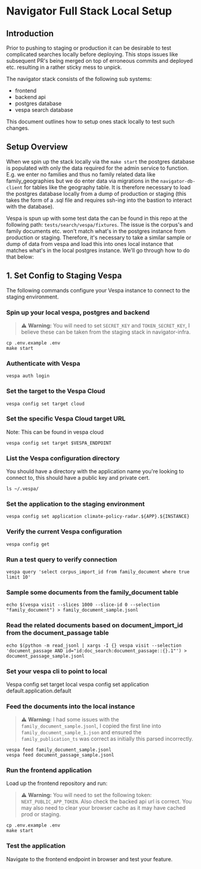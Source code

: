 # Navigator Full Stack Local Setup 

## Introduction 
Prior to pushing to staging or production it can be desirable to test complicated searches locally before deploying. This stops issues like subsequent PR's being merged on top of erroneous commits and deployed etc. resulting in a rather sticky mess to unpick.

The navigator stack consists of the following sub systems: 
- frontend 
- backend api 
- postgres database 
- vespa search database 

This document outlines how to setup ones stack locally to test such changes. 

## Setup Overview 

When we spin up the stack locally via the `make start` the postgres database is populated with only the data required for the admin service to function. E.g. we enter no families and thus no family related data like family_geographies but we do enter data via migrations in the `navigator-db-client` for tables like the geography table. It is therefore necessary to load the postgres database locally from a dump of production or staging (this takes the form of a .sql file and requires ssh-ing into the bastion to interact with the database). 

Vespa is spun up with some test data the can be found in this repo at the following path: `tests/search/vespa/fixtures`. The issue is the corpus's and family documents etc. won't match what's in the postgres instance from production or staging. Therefore, it's necessary to take a similar sample or dump of data from vespa and load this into ones local instance that matches what's in the local postgres instance. We'll go through how to do that below:

## 1. Set Config to Staging Vespa
The following commands configure your Vespa instance to connect to the staging environment.

### Spin up your local vespa, postgres and backend
> ⚠️ **Warning:** You will need to set `SECRET_KEY` and `TOKEN_SECRET_KEY`, I believe these can be taken from the staging stack in navigator-infra.
```
cp .env.example .env 
make start
```

### Authenticate with Vespa

```shell
vespa auth login
```

### Set the target to the Vespa Cloud
```shell
vespa config set target cloud
```

### Set the specific Vespa Cloud target URL
Note: This can be found in vespa cloud
```shell
vespa config set target $VESPA_ENDPOINT
```

### List the Vespa configuration directory
You should have a directory with the application name you're looking to connect to, this should have a public key and private cert.
```shell
ls ~/.vespa/
```

### Set the application to the staging environment
```shell
vespa config set application climate-policy-radar.${APP}.${INSTANCE}
```

### Verify the current Vespa configuration
```shell
vespa config get
```

### Run a test query to verify connection
```shell
vespa query 'select corpus_import_id from family_document where true limit 10'
```

### Sample some documents from the family_document table
```shell
echo $(vespa visit --slices 1000 --slice-id 0 --selection "family_document") > family_document_sample.jsonl
```

### Read the related documents based on document_import_id from the document_passage table
```shell
echo $(python -m read_jsonl | xargs -I {} vespa visit --selection 'document_passage AND id="id:doc_search:document_passage::{}.1"') > document_passage_sample.jsonl
```

### Set your vespa cli to point to local
Vespa config set target local 
vespa config set application default.application.default               

### Feed the documents into the local instance
> ⚠️ **Warning:** I had some issues with the `family_document_sample.jsonl`, I copied the first line into `family_document_sample_1.json` and ensured the `family_publication_ts` was correct as initially this parsed incorrectly. 
```shell
vespa feed family_document_sample.jsonl 
vespa feed document_passage_sample.jsonl
```


### Run the frontend application 
Load up the frontend repository and run: 
> ⚠️ **Warning:** You will need to set the following token: `NEXT_PUBLIC_APP_TOKEN`. Also check the backed api url is correct. You may also need to clear your browser cache as it may have cached prod or staging. 
> 
```shell 
cp .env.example .env 
make start 
```

### Test the application 
Navigate to the frontend endpoint in browser and test your feature. 
